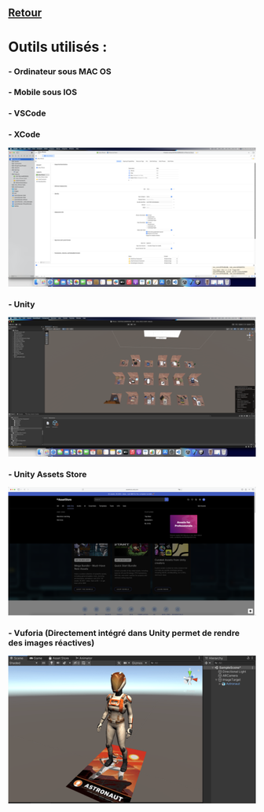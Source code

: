 ## [Retour](/Readme.md)

# Outils utilisés :

### - Ordinateur sous MAC OS
### - Mobile sous IOS
### - VSCode
### - XCode
 
<img src="/Images/capture_xcode.PNG" alt="XCode" width="700">

### - Unity
 
<img src="/Images/capture_unity.PNG" alt="Unity" width="700">

### - Unity Assets Store

<img src="/Images/capture_assets_store.png" alt="Unity" width="700">

### - Vuforia (Directement intégré dans Unity permet de rendre des images réactives)

<img src="/Images/vuforia_screen.png" alt="vuforia" width="700">


